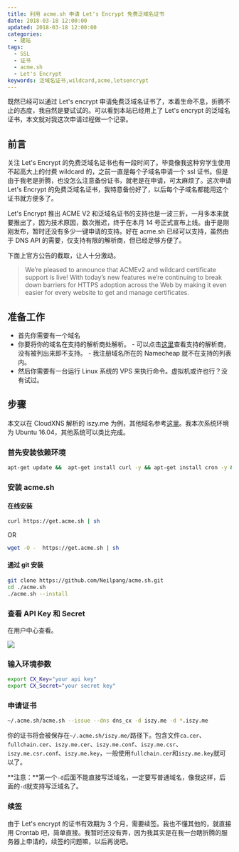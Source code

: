 ```yaml
---
title: 利用 acme.sh 申请 Let's Encrypt 免费泛域名证书
date: 2018-03-18 12:00:00
updated: 2018-03-18 12:00:00
categories:
  - 建站
tags:
  - SSL
  - 证书
  - acme.sh
  - Let's Encrypt
keywords: 泛域名证书,wildcard,acme,letsencrypt
---
```


既然已经可以通过 Let's encrypt 申请免费泛域名证书了，本着生命不息，折腾不止的态度，我自然是要试试的。可以看到本站已经用上了 Let's encrypt 的泛域名证书，本文就对我这次申请过程做一个记录。

<!--more-->

## 前言

关注 Let's Encrypt 的免费泛域名证书也有一段时间了。毕竟像我这种穷学生使用不起高大上的付费 wildcard 的，之前一直是每个子域名申请一个 ssl 证书。但是由于我老是折腾，也没怎么注意备份证书，就老是在申请，可太麻烦了。这次申请 Let's Encrypt 的免费泛域名证书，我特意备份好了，以后每个子域名都能用这个证书就方便多了。

Let's Encrypt 推出 ACME V2 和泛域名证书的支持也是一波三折，一月多本来就要推出了，因为技术原因，数次推迟，终于在本月 14 号正式宣布上线。由于是刚刚发布，暂时还没有多少一键申请的支持。好在 acme.sh 已经可以支持，虽然由于 DNS API 的需要，仅支持有限的解析商，但已经足够方便了。

下面上官方公告的截取，让人十分激动。

> We’re pleased to announce that ACMEv2 and wildcard certificate support is live! With today’s new features we’re continuing to break down barriers for HTTPS adoption across the Web by making it even easier for every website to get and manage certificates.

## 准备工作

- 首先你需要有一个域名
- 你要将你的域名在支持的解析商处解析。 - 可以点击[这里](https://github.com/Neilpang/acme.sh/blob/master/dnsapi/README.md)查看支持的解析商，没有被列出来即不支持。 - 我注册域名所在的 Namecheap 就不在支持的列表内。
- 然后你需要有一台运行 Linux 系统的 VPS 来执行命令。虚拟机或许也行？没有试过。

## 步骤

本文以在 CloudXNS 解析的 iszy.me 为例，其他域名参考[这里](https://github.com/Neilpang/acme.sh/blob/master/dnsapi/README.md)。我本次系统环境为 Ubuntu 16.04，其他系统可以类比完成。

### 首先安装依赖环境

```bash
apt-get update &&  apt-get install curl -y && apt-get install cron -y && apt-get install socat -y
```

### 安装 acme.sh

#### 在线安装

```bash
curl https://get.acme.sh | sh
```

OR

```bash
wget -O -  https://get.acme.sh | sh
```

#### 通过 git 安装

```bash
git clone https://github.com/Neilpang/acme.sh.git
cd ./acme.sh
./acme.sh --install
```

### 查看 API Key 和 Secret

在用户中心查看。

![](https://img.iszy.xyz/20190318221329.png)

### 输入环境参数

```bash
export CX_Key="your api key"
export CX_Secret="your secret key"
```

### 申请证书

```bash
~/.acme.sh/acme.sh --issue --dns dns_cx -d iszy.me -d *.iszy.me
```

你的证书将会被保存在`~/.acme.sh/iszy.me/`路径下。包含文件`ca.cer`、`fullchain.cer`、`iszy.me.cer`、`iszy.me.conf`、`iszy.me.csr`、`iszy.me.csr.conf`、`iszy.me.key`，一般使用`fullchain.cer`和`iszy.me.key`就可以了。

**注意：**第一个`-d`后面不能直接写泛域名，一定要写普通域名，像我这样，后面的`-d`就支持写泛域名了。

### 续签

由于 Let's encrypt 的证书有效期为 3 个月，需要续签。我也不懂其他的，就直接用 Crontab 吧，简单直接。我暂时还没有弄，因为我其实是在我一台瞎折腾的服务器上申请的，续签的问题嘛，以后再说吧。

